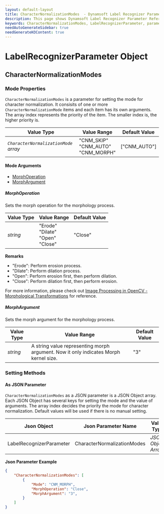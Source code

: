 ```yaml
---
layout: default-layout
title: CharacterNormalizationModes  - Dynamsoft Label Recognizer Parameter Reference 
description: This page shows Dynamsoft Label Recognizer Parameter Reference for LabelRecognizerParameter Object - CharacterNormalizationModes .
keywords: CharacterNormalizationModes, LabelRecognizerParameter, parameter reference, parameter
needAutoGenerateSidebar: true
needGenerateH3Content: true
---
```


# LabelRecognizerParameter Object

## CharacterNormalizationModes 

### Mode Properties
`CharacterNormalizationModes` is a parameter for setting the mode  for character normalization. It consisits of one or more `CharacterNormalizationMode` items and each item has its own arguments. The array index represents the priority of the item. The smaller index is, the higher priority is.

| Value Type | Value Range | Default Value |
| ---------- | ----------- | ------------- |
| *`CharacterNormalizationMode` array* | "CNM_SKIP"<br>"CNM_AUTO"<br>"CNM_MORPH" | ["CNM_AUTO"] |

#### Mode Arguments
- [MorphOperation](#morphoperation)
- [MorphArgument](#morphargument)

##### MorphOperation 
Sets the morph operation for the morphology process. 

| Value Type | Value Range | Default Value | 
| ---------- | ----------- | ------------- |
| *string* | "Erode"<br>"Dilate"<br>"Open"<br>"Close" | "Close" |         

**Remarks**  
   - "Erode": Perform erosion process.
   - "Dilate": Perform dilation process.
   - "Open": Perform erosion first, then perform dilation.
   - "Close": Perform dilation first, then perform erosion.
   
   For more information, please check out [Image Processing in OpenCV - Morphological Transformations](https://docs.opencv.org/master/d9/d61/tutorial_py_morphological_ops.html) for reference.


##### MorphArgument  
 Sets the morph argument for the morphology process. 

| Value Type | Value Range | Default Value | 
| ---------- | ----------- | ------------- |
| *string* | A string value representing morph argument. Now it only indicates Morph kernel size. | "3" |         


### Setting Methods

#### As JSON Parameter
`CharacterNormalizationModes` as a JSON parameter is a JSON Object array. Each JSON Object has several keys for setting the mode and the value of arguments. The array index decides the priority the mode  for  character normalization. Default values will be used if there is no manual setting.   


| Json Object |	Json Parameter Name | Value Type |
| ----------- | ------------------- | ---------- |
| LabelRecognizerParameter | CharacterNormalizationModes | *JSON Object Array* | 

**Json Parameter Example**   
```json
{
    "CharacterNormalizationModes": [
        {
            "Mode": "CNM_MORPH",
            "MorphOperation": "Close",
            "MorphArgument": "3",
        }
    ]
}
```

